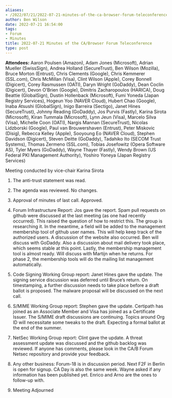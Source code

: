 ```yaml
---
aliases:
- /2022/07/21/2022-07-21-minutes-of-the-ca-browser-forum-teleconference/
author: Ben Wilson
date: 2022-07-21 16:54:00
tags:
- Forum
- Minutes
title: 2022-07-21 Minutes of the CA/Browser Forum Teleconference
type: post
---
```


**Attendees:** Aaron Poulsen (Amazon), Adam Jones (Microsoft), Adrian Mueller (SwissSign), Andrea Holland (SecureTrust), Ben Wilson (Mozilla), Bruce Morton (Entrust), Chris Clements (Google), Chris Kemmerer (SSL.com), Chris McMillan (Visa), Clint Wilson (Apple), Corey Bonnell (Digicert), Corey Rasmussen (OATI), Daryn Wright (GoDaddy), Dean Coclin (Digicert), Devon O’Brien (Google), Dimitris Zacharopoulos (HARICA), Doug Beattie (GlobalSign), Dustin Hollenback (Microsoft), Fumi Yoneda (Japan Registry Services), Hogeun Yoo (NAVER Cloud), Hubert Chao (Google), Inaba Atsushi (GlobalSign), Inigo Barreira (Sectigo), Janet Hines (SecureTrust), Johnny Reading (GoDaddy), Jos Purvis (Fastly), Karina Sirota (Microsoft), Kiran Tummala (Microsoft), Lynn Jeun (Visa), Marcelo Silva (Visa), Michelle Coon (OATI), Nargis Mannan (SecureTrust), Nicolas Lidzborski (Google), Paul van Brouwershaven (Entrust), Peter Miskovic (Disig), Rebecca Kelley (Apple), Sooyoung Eo (NAVER Cloud), Stephen Davidson (Digicert), Steven Deitte (GoDaddy), Tadahiko Ito (SECOM Trust Systems), Thomas Zermeno (SSL.com), Tobias Josefowitz (Opera Software AS), Tyler Myers (GoDaddy), Wayne Thayer (Fastly), Wendy Brown (US Federal PKI Management Authority), Yoshiro Yoneya (Japan Registry Services)  

Meeting conducted by vice-chair Karina Sirota

1. The anti-trust statement was read.

1. The agenda was reviewed. No changes.

1. Approval of minutes of last call. Approved.

1. Forum Infrastructure Report: Jos gave the report. Spam pull requests on github were discussed at the last meeting (as one had recently occurred). This raised the question of how to restrict this. The group is researching it. In the meantime, a field will be added to the management membership tool of github user names. This will help keep track of the authorized users. A discussion of the website also occurred. Ben will discuss with GoDaddy. Also a discussion about mail delivery took place, which seems stable at this point. Lastly, the membership management tool is almost ready. Will discuss with Martijn when he returns. For phase 2, the membership tools will do the mailing list management automatically.

1. Code Signing Working Group report: Janet Hines gave the update. The signing service discussion was deferred until Bruce’s return. On timestamping, a further discussion needs to take place before a draft ballot is proposed. The malware proposal will be discussed on the next call.

1. S/MIME Working Group report: Stephen gave the update. Certipath has joined as an Associate Member and Visa has joined as a Certificate Issuer. The S/MIME draft discussions are continuing. Topics around Org ID will necessitate some tweaks to the draft. Expecting a formal ballot at the end of the summer.

1. NetSec Working Group report: Clint gave the update. A threat assessment update was discussed and the github backlog was reviewed. If anyone has comments, please look in the CA/B Forum Netsec repository and provide your feedback.

1. Any other business: Forum-18 is in discussion period. Next F2F in Berlin is open for signup. CA Day is also the same week. Wayne asked if any information has been published yet. Enrico and Arno are the ones to follow-up with.

1. Meeting Adjourned